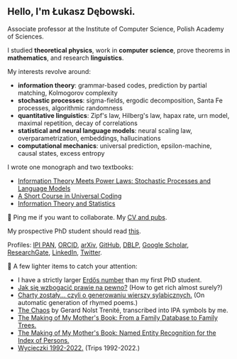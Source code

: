 ## Hello, I'm Łukasz Dębowski.

Associate professor at the Institute of Computer Science, Polish Academy of Sciences.

I studied <b>theoretical physics</b>, work in <b>computer science</b>, prove theorems in <b>mathematics</b>, and research <b>linguistics</b>.

My interests revolve around:
<ul>
<li><b>information theory</b>: grammar-based codes, prediction by partial matching, Kolmogorov complexity</li>
<li><b>stochastic processes</b>: sigma-fields, ergodic decomposition, Santa Fe processes, algorithmic randomness</li>
<li><b>quantitative linguistics</b>: Zipf's law, Hilberg's law, hapax rate, urn model, maximal repetition, decay of correlations</li>
<li><b>statistical and neural language models</b>: neural scaling law, overparametrization, embeddings, hallucinations</li>
<li><b>computational mechanics</b>: universal prediction, epsilon-machine, causal states, excess entropy</li>
</ul>

I wrote one monograph and two textbooks:
<ul>
<li><a href="https://www.wiley.com/en-pl/Information+Theory+Meets+Power+Laws:+Stochastic+Processes+and+Language+Models-p-9781119625278">Information Theory Meets Power Laws: Stochastic Processes and Language Models</a></li>
<li><a href="https://home.ipipan.waw.pl/l.debowski/docs/monografie/IT_and_processes.pdf">A Short Course in Universal Coding</a></li>
<li><a href="https://home.ipipan.waw.pl/l.debowski/docs/monografie/IT_and_statistics_f.pdf">Information Theory and Statistics</a></li>
</ul>

💬 Ping me if you want to collaborate. My <a href="https://home.ipipan.waw.pl/l.debowski/docs/cv_en.pdf" target="_self">CV and pubs</a>.

My prospective PhD student should read <a href="https://home.ipipan.waw.pl/l.debowski/docs/poszukiwany_poszukiwana.pdf">this</a>.

Profiles:
    <a href="https://home.ipipan.waw.pl/l.debowski/index.html">IPI PAN</a>,
    <a href="https://orcid.org/0000-0001-7136-5283">ORCID</a>,
    <a href="https://arxiv.org/search/?query=Lukasz+Debowski&searchtype=author&abstracts=show&order=-announced_date_first&size=50">arXiv</a>,
    <a href="https://github.com/lukasz-debowski">GitHub</a>,
    <a href="https://dblp.org/pers/hd/d/Debowski:Lukasz">DBLP</a>,
    <a href="https://scholar.google.com/citations?user=cNmTluAAAAAJ&hl=pl">Google Scholar</a>,
    <a href="http://www.researchgate.net/profile/Lukasz_Debowski">ResearchGate</a>,
    <a href="https://www.linkedin.com/in/%C5%82ukasz-d%C4%99bowski-1835754/">LinkedIn</a>,
    <a href="http://twitter.com/LukaszJDebowski">Twitter</a>. 
  
🎉 A few lighter items to catch your attention:
<ul>
  	<li>
	I have a strictly larger <a href="https://mathscinet.ams.org/mathscinet/freetools/collab-dist">Erdős number</a> than my first PhD student. 
	</li>
	<li>
	 <a href="https://home.ipipan.waw.pl/l.debowski/howtogetrich.html">Jak się wzbogacić
	    prawie na pewno?</a> (How to get rich almost surely?)
	</li>
	<li>
	  <a href="https://home.ipipan.waw.pl/l.debowski/docs/poezja/rojn2003.pdf">Charty
	    zostały... czyli o generowaniu wierszy sylabicznych.</a>
	    (On automatic generation of rhymed poems.)
	</li>
	<li>
	  <a href="https://home.ipipan.waw.pl/l.debowski/docs/poezja/chaos.pdf">The Chaos</a>
	  by Gerard Nolst Trenit&eacute;, transcribed into IPA symbols
	  by me.
	</li>
 	<li>
	  <a href="https://www.researchgate.net/publication/380515261_The_Making_of_My_Mother's_Book_From_a_Family_Database_to_Family_Trees">
 	The Making of My Mother's Book: From a Family Database to Family Trees.</a>
 	</li>
 	<li>
	  <a href="https://www.researchgate.net/publication/380515175_The_Making_of_My_Mother's_Book_Named_Entity_Recognition_for_the_Index_of_Persons">
 	The Making of My Mother's Book: Named Entity Recognition for the Index of Persons.</a>
 	</li>
	<li>
	  <a href="https://e-isbn.pl/IsbnWeb/onix/summary.html?record_id=10446632">Wycieczki 1992-2022.</a> (Trips 1992-2022.)
	</li>
</ul>
